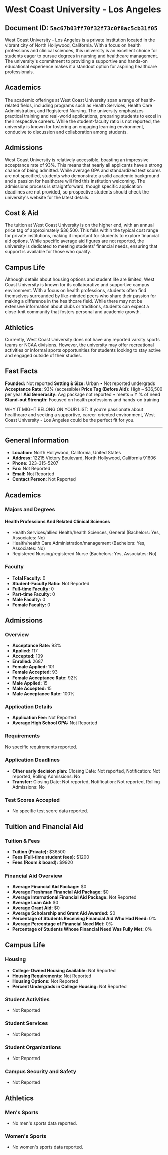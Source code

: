 # West Coast University - Los Angeles

**Document ID:** `5ac67b03ff70f32f73c0f8ac5cb31f05`
---

West Coast University - Los Angeles is a private institution located in the vibrant city of North Hollywood, California. With a focus on health professions and clinical sciences, this university is an excellent choice for students eager to pursue degrees in nursing and healthcare management. The university's commitment to providing a supportive and hands-on educational experience makes it a standout option for aspiring healthcare professionals.

## Academics
The academic offerings at West Coast University span a range of health-related fields, including programs such as Health Services, Health Care Administration, and Registered Nursing. The university emphasizes practical training and real-world applications, preparing students to excel in their respective careers. While the student-faculty ratio is not reported, the university is known for fostering an engaging learning environment, conducive to discussion and collaboration among students.

## Admissions
West Coast University is relatively accessible, boasting an impressive acceptance rate of 93%. This means that nearly all applicants have a strong chance of being admitted. While average GPA and standardized test scores are not specified, students who demonstrate a solid academic background and a passion for healthcare will find this institution welcoming. The admissions process is straightforward, though specific application deadlines are not provided, so prospective students should check the university's website for the latest details.

## Cost & Aid
The tuition at West Coast University is on the higher end, with an annual price tag of approximately $36,500. This falls within the typical cost range for private institutions, making it important for students to explore financial aid options. While specific average aid figures are not reported, the university is dedicated to meeting students' financial needs, ensuring that support is available for those who qualify.

## Campus Life
Although details about housing options and student life are limited, West Coast University is known for its collaborative and supportive campus environment. With a focus on health professions, students often find themselves surrounded by like-minded peers who share their passion for making a difference in the healthcare field. While there may not be extensive information about clubs or traditions, students can expect a close-knit community that fosters personal and academic growth.

## Athletics
Currently, West Coast University does not have any reported varsity sports teams or NCAA divisions. However, the university may offer recreational activities or informal sports opportunities for students looking to stay active and engaged outside of their studies.

## Fast Facts
**Founded:** Not reported
**Setting & Size:** Urban • Not reported undergrads
**Acceptance Rate:** 93% (accessible)
**Price Tag (Before Aid):** High – $36,500 per year
**Aid Generosity:** Avg package not reported • meets ≈ Y % of need
**Stand-out Strength:** Focused on health professions and hands-on training

WHY IT MIGHT BELONG ON YOUR LIST: If you’re passionate about healthcare and seeking a supportive, career-oriented environment, West Coast University - Los Angeles could be the perfect fit for you.

---

## General Information

- **Location:** North Hollywood, California, United States
- **Address:** 12215 Victory Boulevard, North Hollywood, California 91606
- **Phone:** 323-315-5207
- **Fax:** Not Reported
- **Email:** Not Reported
- **Contact Person:** Not Reported

## Academics

### Majors and Degrees

#### Health Professions And Related Clinical Sciences

- Health Services/allied Health/health Sciences, General (Bachelors: Yes, Associates: No)
- Health/health Care Administration/management (Bachelors: Yes, Associates: No)
- Registered Nursing/registered Nurse (Bachelors: Yes, Associates: No)

### Faculty

- **Total Faculty:** 0
- **Student-Faculty Ratio:** Not Reported
- **Full-time Faculty:** 0
- **Part-time Faculty:** 0
- **Male Faculty:** 0
- **Female Faculty:** 0

## Admissions

### Overview

- **Acceptance Rate:** 93%
- **Applied:** 117
- **Accepted:** 109
- **Enrolled:** 2687
- **Female Applied:** 101
- **Female Accepted:** 93
- **Female Acceptance Rate:** 92%
- **Male Applied:** 15
- **Male Accepted:** 15
- **Male Acceptance Rate:** 100%

### Application Details

- **Application Fee:** Not Reported
- **Average High School GPA:** Not Reported

### Requirements

No specific requirements reported.

### Application Deadlines

- **Other early decision plan:** Closing Date: Not reported, Notification: Not reported, Rolling Admissions: No
- **Transfer:** Closing Date: Not reported, Notification: Not reported, Rolling Admissions: No

### Test Scores Accepted

- No specific test score data reported.

## Tuition and Financial Aid

### Tuition & Fees

- **Tuition (Private):** $36500
- **Fees (Full-time student fees):** $1200
- **Fees (Room & board):** $9920

### Financial Aid Overview

- **Average Financial Aid Package:** $0
- **Average Freshman Financial Aid Package:** $0
- **Average International Financial Aid Package:** Not Reported
- **Average Loan Aid:** $0
- **Average Grant Aid:** $0
- **Average Scholarship and Grant Aid Awarded:** $0
- **Percentage of Students Receiving Financial Aid Who Had Need:** 0%
- **Average Percentage of Financial Need Met:** 0%
- **Percentage of Students Whose Financial Need Was Fully Met:** 0%

## Campus Life

### Housing

- **College-Owned Housing Available:** Not Reported
- **Housing Requirements:** Not Reported
- **Housing Options:** Not Reported
- **Percent Undergrads in College Housing:** Not Reported

### Student Activities

- Not Reported

### Student Services

- Not Reported

### Student Organizations

- Not Reported

### Campus Security and Safety

- Not Reported

## Athletics

### Men's Sports

- No men's sports data reported.

### Women's Sports

- No women's sports data reported.
